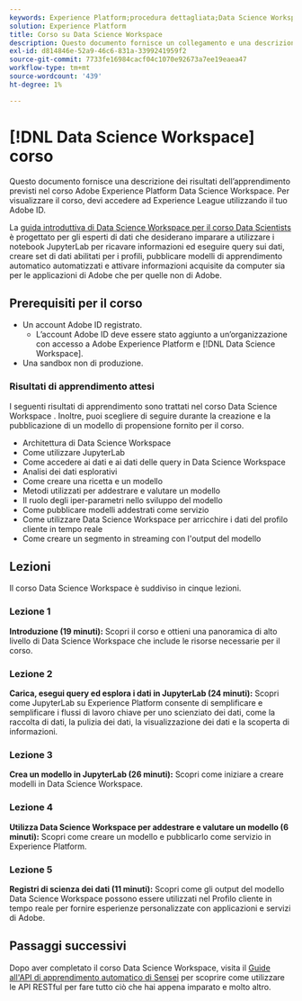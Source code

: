 ```yaml
---
keywords: Experience Platform;procedura dettagliata;Data Science Workspace;argomenti comuni;corso di scienza dei dati;corso;dsw
solution: Experience Platform
title: Corso su Data Science Workspace
description: Questo documento fornisce un collegamento e una descrizione per il corso Adobe Experience Platform Data Science Workspace.
exl-id: d814846e-52a9-46c6-831a-3399241959f2
source-git-commit: 7733fe16984cacf04c1070e92673a7ee19eaea47
workflow-type: tm+mt
source-wordcount: '439'
ht-degree: 1%

---
```



# [!DNL Data Science Workspace] corso

Questo documento fornisce una descrizione dei risultati dell’apprendimento previsti nel corso Adobe Experience Platform Data Science Workspace. Per visualizzare il corso, devi accedere ad Experience League utilizzando il tuo Adobe ID.

La [guida introduttiva di Data Science Workspace per il corso Data Scientists](https://experienceleague.adobe.com/?recommended=ExperiencePlatform-U-1-2021.1.dsw) è progettato per gli esperti di dati che desiderano imparare a utilizzare i notebook JupyterLab per ricavare informazioni ed eseguire query sui dati, creare set di dati abilitati per i profili, pubblicare modelli di apprendimento automatico automatizzati e attivare informazioni acquisite da computer sia per le applicazioni di Adobe che per quelle non di Adobe.

## Prerequisiti per il corso

- Un account Adobe ID registrato.
   - L’account Adobe ID deve essere stato aggiunto a un’organizzazione con accesso a Adobe Experience Platform e [!DNL Data Science Workspace].
- Una sandbox non di produzione.

### Risultati di apprendimento attesi

I seguenti risultati di apprendimento sono trattati nel corso Data Science Workspace . Inoltre, puoi scegliere di seguire durante la creazione e la pubblicazione di un modello di propensione fornito per il corso.

- Architettura di Data Science Workspace
- Come utilizzare JupyterLab
- Come accedere ai dati e ai dati delle query in Data Science Workspace
- Analisi dei dati esplorativi
- Come creare una ricetta e un modello
- Metodi utilizzati per addestrare e valutare un modello
- Il ruolo degli iper-parametri nello sviluppo del modello
- Come pubblicare modelli addestrati come servizio
- Come utilizzare Data Science Workspace per arricchire i dati del profilo cliente in tempo reale
- Come creare un segmento in streaming con l&#39;output del modello

## Lezioni

Il corso Data Science Workspace è suddiviso in cinque lezioni.

### Lezione 1

**Introduzione (19 minuti):** Scopri il corso e ottieni una panoramica di alto livello di Data Science Workspace che include le risorse necessarie per il corso.

### Lezione 2

**Carica, esegui query ed esplora i dati in JupyterLab (24 minuti):** Scopri come JupyterLab su Experience Platform consente di semplificare e semplificare i flussi di lavoro chiave per uno scienziato dei dati, come la raccolta di dati, la pulizia dei dati, la visualizzazione dei dati e la scoperta di informazioni.

### Lezione 3

**Crea un modello in JupyterLab (26 minuti):** Scopri come iniziare a creare modelli in Data Science Workspace.

### Lezione 4

**Utilizza Data Science Workspace per addestrare e valutare un modello (6 minuti):** Scopri come creare un modello e pubblicarlo come servizio in Experience Platform.

### Lezione 5

**Registri di scienza dei dati (11 minuti):** Scopri come gli output del modello Data Science Workspace possono essere utilizzati nel Profilo cliente in tempo reale per fornire esperienze personalizzate con applicazioni e servizi di Adobe.

## Passaggi successivi

Dopo aver completato il corso Data Science Workspace, visita il [Guide all&#39;API di apprendimento automatico di Sensei](./api/getting-started.md) per scoprire come utilizzare le API RESTful per fare tutto ciò che hai appena imparato e molto altro.



